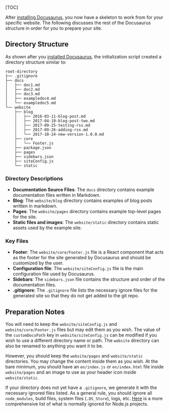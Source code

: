 [TOC]

After [installing Docusaurus]($Installation), you now have a skeleton to work from for your specific website. The following discusses the rest of the Docusaurus structure in order for you to prepare your site.

Directory Structure
-------------------

As shown after you [installed Docusaurus]($Installation), the initialization script created a directory structure similar to:

    root-directory
    ├── .gitignore
    ├── docs
    │   ├── doc1.md
    │   ├── doc2.md
    │   ├── doc3.md
    │   ├── exampledoc4.md
    │   └── exampledoc5.md
    └── website
        ├── blog
        │   ├── 2016-03-11-blog-post.md
        │   ├── 2017-04-10-blog-post-two.md
        │   ├── 2017-09-25-testing-rss.md
        │   ├── 2017-09-26-adding-rss.md
        │   └── 2017-10-24-new-version-1.0.0.md
        ├── core
        │   └── Footer.js
        ├── package.json
        ├── pages
        ├── sidebars.json
        ├── siteConfig.js
        └── static


### Directory Descriptions

*   **Documentation Source Files**: The `docs` directory contains example documentation files written in Markdown.
*   **Blog**: The `website/blog` directory contains examples of blog posts written in markdown.
*   **Pages**: The `website/pages` directory contains example top-level pages for the site.
*   **Static files and images**: The `website/static` directory contains static assets used by the example site.

### Key Files

*   **Footer**: The `website/core/Footer.js` file is a React component that acts as the footer for the site generated by Docusaurus and should be customized by the user.
*   **Configuration file**: The `website/siteConfig.js` file is the main configuration file used by Docusaurus.
*   **Sidebars**: The `sidebars.json` file contains the structure and order of the documentation files.
*   **.gitignore**: The `.gitignore` file lists the necessary ignore files for the generated site so that they do not get added to the git repo.

Preparation Notes
-----------------

You will need to keep the `website/siteConfig.js` and `website/core/Footer.js` files but may edit them as you wish. The value of the `customDocsPath` key in `website/siteConfig.js` can be modified if you wish to use a different directory name or path. The `website` directory can also be renamed to anything you want it to be.

However, you should keep the `website/pages` and `website/static` directories. You may change the content inside them as you wish. At the bare minimum, you should have an `en/index.js` or `en/index.html` file inside `website/pages` and an image to use as your header icon inside `website/static`.

If your directory does not yet have a `.gitignore`, we generate it with the necessary ignored files listed. As a general rule, you should ignore all `node_modules`, build files, system files (`.DS_Store`), logs, etc. [Here](https://github.com/github/gitignore/blob/master/Node.gitignore) is a more comprehensive list of what is normally ignored for Node.js projects.